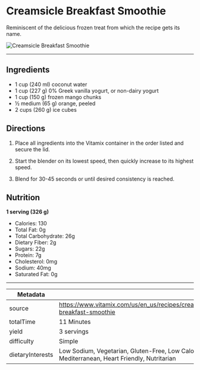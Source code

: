 # Creamsicle Breakfast Smoothie

Reminiscent of the delicious frozen treat from which the recipe gets its name.

![Creamsicle Breakfast Smoothie](https://www.vitamix.com/content/dam/vitamix/migration/media/recipe/rcpcreamsiclebreakfastsmoothiei/images/creamsicle-breakfast-smoothie-vitamix.jpg)

---

## Ingredients

- 1 cup (240 ml) coconut water
- 1 cup (227 g) 0% Greek vanilla yogurt, or non-dairy yogurt
- 1 cup (150 g) frozen mango chunks
- ½ medium (65 g) orange, peeled
- 2 cups (260 g) ice cubes

## Directions

1. Place all ingredients into the Vitamix container in the order listed and secure the lid.

2. Start the blender on its lowest speed, then quickly increase to its highest speed.

3. Blend for 30-45 seconds or until desired consistency is reached.

## Nutrition

**1 serving (326 g)**

- Calories: 130
- Total Fat: 0g
- Total Carbohydrate: 26g
- Dietary Fiber: 2g
- Sugars: 22g
- Protein: 7g
- Cholesterol: 0mg
- Sodium: 40mg
- Saturated Fat: 0g

---

| Metadata |  |
| --- | --- |
| source | https://www.vitamix.com/us/en_us/recipes/creamsicle-breakfast-smoothie |
| totalTime | 11 Minutes |
| yield | 3 servings |
| difficulty | Simple |
| dietaryInterests | Low Sodium, Vegetarian, Gluten-Free, Low Calorie, Mediterranean, Heart Friendly, Nutritarian |
